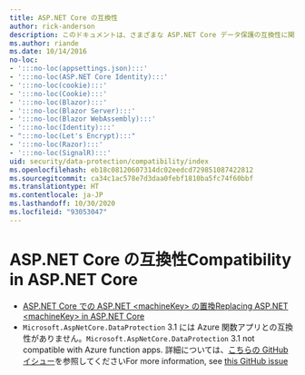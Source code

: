 ```yaml
---
title: ASP.NET Core の互換性
author: rick-anderson
description: このドキュメントは、さまざまな ASP.NET Core データ保護の互換性に関するトピックの目次として機能します。
ms.author: riande
ms.date: 10/14/2016
no-loc:
- ':::no-loc(appsettings.json):::'
- ':::no-loc(ASP.NET Core Identity):::'
- ':::no-loc(cookie):::'
- ':::no-loc(Cookie):::'
- ':::no-loc(Blazor):::'
- ':::no-loc(Blazor Server):::'
- ':::no-loc(Blazor WebAssembly):::'
- ':::no-loc(Identity):::'
- ":::no-loc(Let's Encrypt):::"
- ':::no-loc(Razor):::'
- ':::no-loc(SignalR):::'
uid: security/data-protection/compatibility/index
ms.openlocfilehash: eb18c08120607314dc02eedcd729851087422812
ms.sourcegitcommit: ca34c1ac578e7d3daa0febf1810ba5fc74f60bbf
ms.translationtype: HT
ms.contentlocale: ja-JP
ms.lasthandoff: 10/30/2020
ms.locfileid: "93053047"
---
```

# <a name="compatibility-in-aspnet-core"></a><span data-ttu-id="25936-103">ASP.NET Core の互換性</span><span class="sxs-lookup"><span data-stu-id="25936-103">Compatibility in ASP.NET Core</span></span>

* [<span data-ttu-id="25936-104">ASP.NET Core での ASP.NET \<machineKey> の置換</span><span class="sxs-lookup"><span data-stu-id="25936-104">Replacing ASP.NET \<machineKey> in ASP.NET Core</span></span>](xref:security/data-protection/compatibility/replacing-machinekey)
* <span data-ttu-id="25936-105">`Microsoft.AspNetCore.DataProtection` 3.1 には Azure 関数アプリとの互換性がありません。</span><span class="sxs-lookup"><span data-stu-id="25936-105">`Microsoft.AspNetCore.DataProtection` 3.1 not compatible with Azure function apps.</span></span> <span data-ttu-id="25936-106">詳細については、[こちらの GitHub イシュー](https://github.com/Azure/azure-functions-host/issues/5447)を参照してください</span><span class="sxs-lookup"><span data-stu-id="25936-106">For more information, see [this GitHub issue](https://github.com/Azure/azure-functions-host/issues/5447)</span></span>
